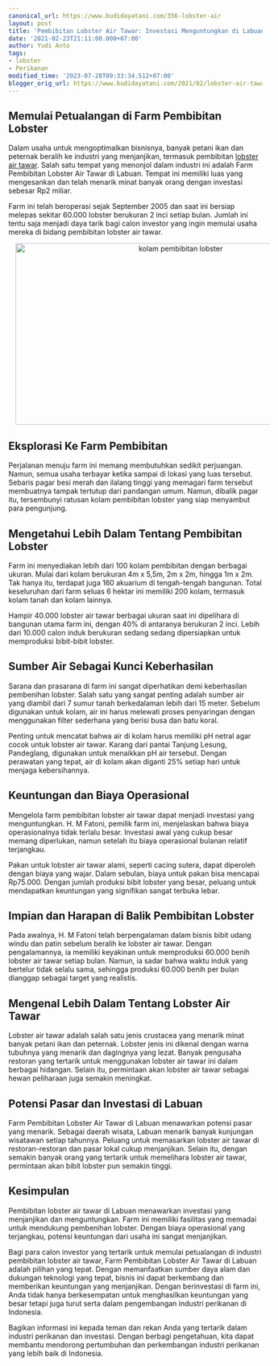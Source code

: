 ```yaml
---
canonical_url: https://www.budidayatani.com/356-lobster-air
layout: post
title: 'Pembibitan Lobster Air Tawar: Investasi Menguntungkan di Labuan'
date: '2021-02-23T21:11:00.000+07:00'
author: Yudi Anto
tags:
- lobster
- Perikanan
modified_time: '2023-07-28T09:33:34.512+07:00'
blogger_orig_url: https://www.budidayatani.com/2021/02/lobster-air-tawar-berkualitas-dari.html
---
```


<h2>Memulai Petualangan di Farm Pembibitan Lobster</h2><p>Dalam usaha untuk mengoptimalkan bisnisnya, banyak petani ikan dan peternak beralih ke industri yang menjanjikan, termasuk pembibitan <a href="https://www.budidayatani.com/search/label/lobster">lobster air tawar</a>. Salah satu tempat yang menonjol dalam industri ini adalah Farm Pembibitan Lobster Air Tawar di Labuan. Tempat ini memiliki luas yang mengesankan dan telah menarik minat banyak orang dengan investasi sebesar Rp2 miliar.</p><p>Farm ini telah beroperasi sejak September 2005 dan saat ini bersiap melepas sekitar 60.000 lobster berukuran 2 inci setiap bulan. Jumlah ini tentu saja menjadi daya tarik bagi calon investor yang ingin memulai usaha mereka di bidang pembibitan lobster air tawar.</p><div class="separator" style="clear: both; text-align: center;"><a href="https://blogger.googleusercontent.com/img/b/R29vZ2xl/AVvXsEh-ObPzKXosXgWYqp-wLOCqlRQuiA52m7FDY8k8k_2TY-eYsoGzukoDIjLWEo-BPsQgucWpZ2ZzuAlWdnlXEhMkIzYc_nsXA-oZo4M6vY_8ZyV_1Iai-_eeQmjTsTCwp6GWse2eQeEyRMcZU6VP_j-UQzhIPPXVFKXtacLbm5hjk1j2_KEFiGEuoYlQCOfL/s2135/kolam(5).jpg" imageanchor="1" style="margin-left: 1em; margin-right: 1em;"><img alt="kolam pembibitan lobster" border="0" data-original-height="1200" data-original-width="2135" height="360" src="https://blogger.googleusercontent.com/img/b/R29vZ2xl/AVvXsEh-ObPzKXosXgWYqp-wLOCqlRQuiA52m7FDY8k8k_2TY-eYsoGzukoDIjLWEo-BPsQgucWpZ2ZzuAlWdnlXEhMkIzYc_nsXA-oZo4M6vY_8ZyV_1Iai-_eeQmjTsTCwp6GWse2eQeEyRMcZU6VP_j-UQzhIPPXVFKXtacLbm5hjk1j2_KEFiGEuoYlQCOfL/w640-h360/kolam(5).jpg" width="640" /></a></div><h2>Eksplorasi Ke Farm Pembibitan</h2><p>Perjalanan menuju farm ini memang membutuhkan sedikit perjuangan. Namun, semua usaha terbayar ketika sampai di lokasi yang luas tersebut. Sebaris pagar besi merah dan ilalang tinggi yang memagari farm tersebut membuatnya tampak tertutup dari pandangan umum. Namun, dibalik pagar itu, tersembunyi ratusan kolam pembibitan lobster yang siap menyambut para pengunjung.</p><h2>Mengetahui Lebih Dalam Tentang Pembibitan Lobster</h2><p>Farm ini menyediakan lebih dari 100 kolam pembibitan dengan berbagai ukuran. Mulai dari kolam berukuran 4m x 5,5m, 2m x 2m, hingga 1m x 2m. Tak hanya itu, terdapat juga 160 akuarium di tengah-tengah bangunan. Total keseluruhan dari farm seluas 6 hektar ini memiliki 200 kolam, termasuk kolam tanah dan kolam lainnya.</p><p>Hampir 40.000 lobster air tawar berbagai ukuran saat ini dipelihara di bangunan utama farm ini, dengan 40% di antaranya berukuran 2 inci. Lebih dari 10.000 calon induk berukuran sedang sedang dipersiapkan untuk memproduksi bibit-bibit lobster.</p><h2>Sumber Air Sebagai Kunci Keberhasilan</h2><p>Sarana dan prasarana di farm ini sangat diperhatikan demi keberhasilan pembenihan lobster. Salah satu yang sangat penting adalah sumber air yang diambil dari 7 sumur tanah berkedalaman lebih dari 15 meter. Sebelum digunakan untuk kolam, air ini harus melewati proses penyaringan dengan menggunakan filter sederhana yang berisi busa dan batu koral.</p><p>Penting untuk mencatat bahwa air di kolam harus memiliki pH netral agar cocok untuk lobster air tawar. Karang dari pantai Tanjung Lesung, Pandeglang, digunakan untuk menaikkan pH air tersebut. Dengan perawatan yang tepat, air di kolam akan diganti 25% setiap hari untuk menjaga kebersihannya.</p><h2>Keuntungan dan Biaya Operasional</h2><p>Mengelola farm pembibitan lobster air tawar dapat menjadi investasi yang menguntungkan. H. M Fatoni, pemilik farm ini, menjelaskan bahwa biaya operasionalnya tidak terlalu besar. Investasi awal yang cukup besar memang diperlukan, namun setelah itu biaya operasional bulanan relatif terjangkau.</p><p>Pakan untuk lobster air tawar alami, seperti cacing sutera, dapat diperoleh dengan biaya yang wajar. Dalam sebulan, biaya untuk pakan bisa mencapai Rp75.000. Dengan jumlah produksi bibit lobster yang besar, peluang untuk mendapatkan keuntungan yang signifikan sangat terbuka lebar.</p><h2>Impian dan Harapan di Balik Pembibitan Lobster</h2><p>Pada awalnya, H. M Fatoni telah berpengalaman dalam bisnis bibit udang windu dan patin sebelum beralih ke lobster air tawar. Dengan pengalamannya, ia memiliki keyakinan untuk memproduksi 60.000 benih lobster air tawar setiap bulan. Namun, ia sadar bahwa waktu induk yang bertelur tidak selalu sama, sehingga produksi 60.000 benih per bulan dianggap sebagai target yang realistis.</p><h2>Mengenal Lebih Dalam Tentang Lobster Air Tawar</h2><p>Lobster air tawar adalah salah satu jenis crustacea yang menarik minat banyak petani ikan dan peternak. Lobster jenis ini dikenal dengan warna tubuhnya yang menarik dan dagingnya yang lezat. Banyak pengusaha restoran yang tertarik untuk menggunakan lobster air tawar ini dalam berbagai hidangan. Selain itu, permintaan akan lobster air tawar sebagai hewan peliharaan juga semakin meningkat.</p><h2>Potensi Pasar dan Investasi di Labuan</h2><p>Farm Pembibitan Lobster Air Tawar di Labuan menawarkan potensi pasar yang menarik. Sebagai daerah wisata, Labuan menarik banyak kunjungan wisatawan setiap tahunnya. Peluang untuk memasarkan lobster air tawar di restoran-restoran dan pasar lokal cukup menjanjikan. Selain itu, dengan semakin banyak orang yang tertarik untuk memelihara lobster air tawar, permintaan akan bibit lobster pun semakin tinggi.</p><h2>Kesimpulan</h2><p>Pembibitan lobster air tawar di Labuan menawarkan investasi yang menjanjikan dan menguntungkan. Farm ini memiliki fasilitas yang memadai untuk mendukung pembenihan lobster. Dengan biaya operasional yang terjangkau, potensi keuntungan dari usaha ini sangat menjanjikan.</p><p>Bagi para calon investor yang tertarik untuk memulai petualangan di industri pembibitan lobster air tawar, Farm Pembibitan Lobster Air Tawar di Labuan adalah pilihan yang tepat. Dengan memanfaatkan sumber daya alam dan dukungan teknologi yang tepat, bisnis ini dapat berkembang dan memberikan keuntungan yang menjanjikan. Dengan berinvestasi di farm ini, Anda tidak hanya berkesempatan untuk menghasilkan keuntungan yang besar tetapi juga turut serta dalam pengembangan industri perikanan di Indonesia.</p><p>Bagikan informasi ini kepada teman dan rekan Anda yang tertarik dalam industri perikanan dan investasi. Dengan berbagi pengetahuan, kita dapat membantu mendorong pertumbuhan dan perkembangan industri perikanan yang lebih baik di Indonesia.</p>